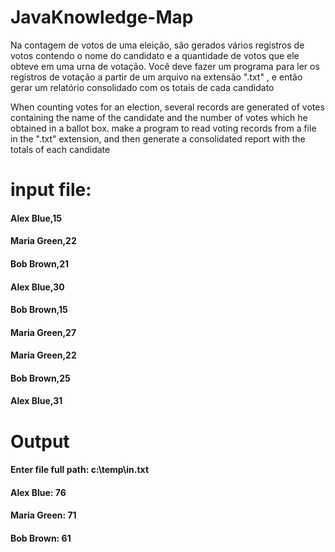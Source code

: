 # JavaKnowledge-Map

Na contagem de votos de uma eleição, são gerados vários registros
de votos contendo o nome do candidato e a quantidade de votos
que ele obteve em uma urna de votação. Você deve
fazer um programa para ler os registros de votação a partir de um
arquivo na extensão ".txt" , e então gerar um relatório consolidado com os totais de cada
candidato

When counting votes for an election, several records are generated
of votes containing the name of the candidate and the number of votes
which he obtained in a ballot box.
make a program to read voting records from a
file in the ".txt" extension, and then generate a consolidated report with the totals of each
candidate

# input file:
#### Alex Blue,15
#### Maria Green,22
#### Bob Brown,21
#### Alex Blue,30
#### Bob Brown,15
#### Maria Green,27
#### Maria Green,22
#### Bob Brown,25
#### Alex Blue,31

# Output

#### <Strong>Enter file full path:</strong> c:\temp\in.txt 
#### Alex Blue: 76
#### Maria Green: 71
#### Bob Brown: 61

